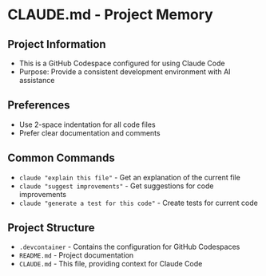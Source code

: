# CLAUDE.md - Project Memory

## Project Information
- This is a GitHub Codespace configured for using Claude Code
- Purpose: Provide a consistent development environment with AI assistance

## Preferences
- Use 2-space indentation for all code files
- Prefer clear documentation and comments

## Common Commands
- `claude "explain this file"` - Get an explanation of the current file
- `claude "suggest improvements"` - Get suggestions for code improvements
- `claude "generate a test for this code"` - Create tests for current code

## Project Structure
- `.devcontainer` - Contains the configuration for GitHub Codespaces
- `README.md` - Project documentation
- `CLAUDE.md` - This file, providing context for Claude Code
